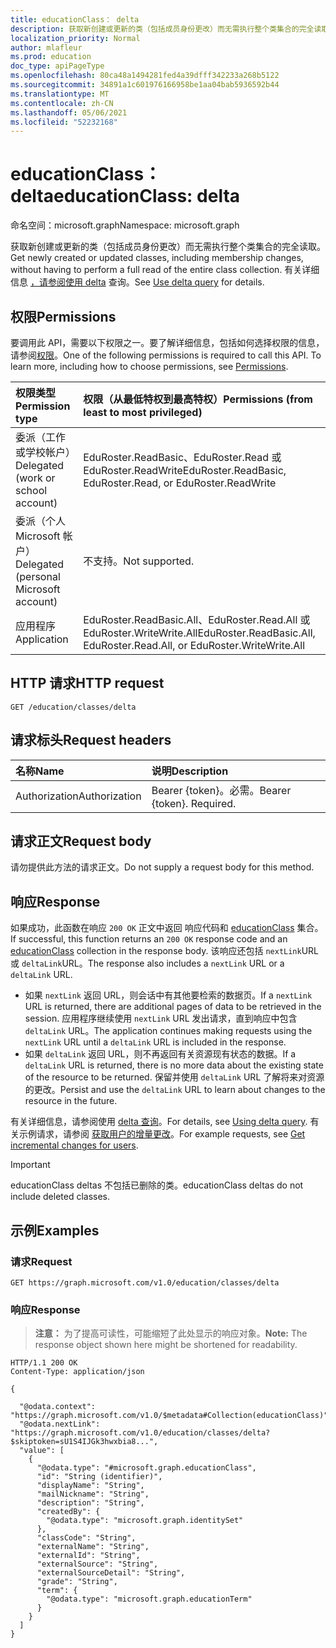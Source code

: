 ```yaml
---
title: educationClass： delta
description: 获取新创建或更新的类（包括成员身份更改）而无需执行整个类集合的完全读取。
localization_priority: Normal
author: mlafleur
ms.prod: education
doc_type: apiPageType
ms.openlocfilehash: 80ca48a1494281fed4a39dfff342233a268b5122
ms.sourcegitcommit: 34891a1c601976166958be1aa04bab5936592b44
ms.translationtype: MT
ms.contentlocale: zh-CN
ms.lasthandoff: 05/06/2021
ms.locfileid: "52232168"
---
```

# <a name="educationclass-delta"></a><span data-ttu-id="8848a-103">educationClass： delta</span><span class="sxs-lookup"><span data-stu-id="8848a-103">educationClass: delta</span></span>

<span data-ttu-id="8848a-104">命名空间：microsoft.graph</span><span class="sxs-lookup"><span data-stu-id="8848a-104">Namespace: microsoft.graph</span></span>

<span data-ttu-id="8848a-105">获取新创建或更新的类（包括成员身份更改）而无需执行整个类集合的完全读取。</span><span class="sxs-lookup"><span data-stu-id="8848a-105">Get newly created or updated classes, including membership changes, without having to perform a full read of the entire class collection.</span></span> <span data-ttu-id="8848a-106">有关详细信息 [，请参阅使用 delta](/graph/delta-query-overview) 查询。</span><span class="sxs-lookup"><span data-stu-id="8848a-106">See [Use delta query](/graph/delta-query-overview) for details.</span></span>

## <a name="permissions"></a><span data-ttu-id="8848a-107">权限</span><span class="sxs-lookup"><span data-stu-id="8848a-107">Permissions</span></span>

<span data-ttu-id="8848a-p102">要调用此 API，需要以下权限之一。要了解详细信息，包括如何选择权限的信息，请参阅[权限](/graph/permissions-reference)。</span><span class="sxs-lookup"><span data-stu-id="8848a-p102">One of the following permissions is required to call this API. To learn more, including how to choose permissions, see [Permissions](/graph/permissions-reference).</span></span>

| <span data-ttu-id="8848a-110">权限类型</span><span class="sxs-lookup"><span data-stu-id="8848a-110">Permission type</span></span>                        | <span data-ttu-id="8848a-111">权限（从最低特权到最高特权）</span><span class="sxs-lookup"><span data-stu-id="8848a-111">Permissions (from least to most privileged)</span></span>                              |
| :------------------------------------- | :----------------------------------------------------------------------- |
| <span data-ttu-id="8848a-112">委派（工作或学校帐户）</span><span class="sxs-lookup"><span data-stu-id="8848a-112">Delegated (work or school account)</span></span>     | <span data-ttu-id="8848a-113">EduRoster.ReadBasic、EduRoster.Read 或 EduRoster.ReadWrite</span><span class="sxs-lookup"><span data-stu-id="8848a-113">EduRoster.ReadBasic, EduRoster.Read, or EduRoster.ReadWrite</span></span>              |
| <span data-ttu-id="8848a-114">委派（个人 Microsoft 帐户）</span><span class="sxs-lookup"><span data-stu-id="8848a-114">Delegated (personal Microsoft account)</span></span> | <span data-ttu-id="8848a-115">不支持。</span><span class="sxs-lookup"><span data-stu-id="8848a-115">Not supported.</span></span>                                                           |
| <span data-ttu-id="8848a-116">应用程序</span><span class="sxs-lookup"><span data-stu-id="8848a-116">Application</span></span>                            | <span data-ttu-id="8848a-117">EduRoster.ReadBasic.All、EduRoster.Read.All 或 EduRoster.WriteWrite.All</span><span class="sxs-lookup"><span data-stu-id="8848a-117">EduRoster.ReadBasic.All, EduRoster.Read.All, or EduRoster.WriteWrite.All</span></span> |

## <a name="http-request"></a><span data-ttu-id="8848a-118">HTTP 请求</span><span class="sxs-lookup"><span data-stu-id="8848a-118">HTTP request</span></span>

<!-- {
  "blockType": "ignored"
}
-->

```http
GET /education/classes/delta
```

## <a name="request-headers"></a><span data-ttu-id="8848a-119">请求标头</span><span class="sxs-lookup"><span data-stu-id="8848a-119">Request headers</span></span>

| <span data-ttu-id="8848a-120">名称</span><span class="sxs-lookup"><span data-stu-id="8848a-120">Name</span></span>          | <span data-ttu-id="8848a-121">说明</span><span class="sxs-lookup"><span data-stu-id="8848a-121">Description</span></span>               |
| :------------ | :------------------------ |
| <span data-ttu-id="8848a-122">Authorization</span><span class="sxs-lookup"><span data-stu-id="8848a-122">Authorization</span></span> | <span data-ttu-id="8848a-p103">Bearer {token}。必需。</span><span class="sxs-lookup"><span data-stu-id="8848a-p103">Bearer {token}. Required.</span></span> |

## <a name="request-body"></a><span data-ttu-id="8848a-125">请求正文</span><span class="sxs-lookup"><span data-stu-id="8848a-125">Request body</span></span>

<span data-ttu-id="8848a-126">请勿提供此方法的请求正文。</span><span class="sxs-lookup"><span data-stu-id="8848a-126">Do not supply a request body for this method.</span></span>

## <a name="response"></a><span data-ttu-id="8848a-127">响应</span><span class="sxs-lookup"><span data-stu-id="8848a-127">Response</span></span>

<span data-ttu-id="8848a-128">如果成功，此函数在响应 `200 OK` 正文中返回 响应代码和 [educationClass](../resources/educationclass.md) 集合。</span><span class="sxs-lookup"><span data-stu-id="8848a-128">If successful, this function returns an `200 OK` response code and an [educationClass](../resources/educationclass.md) collection in the response body.</span></span> <span data-ttu-id="8848a-129">该响应还包括 `nextLink`URL 或 `deltaLink`URL。</span><span class="sxs-lookup"><span data-stu-id="8848a-129">The response also includes a `nextLink` URL or a `deltaLink` URL.</span></span>

- <span data-ttu-id="8848a-130">如果 `nextLink` 返回 URL，则会话中有其他要检索的数据页。</span><span class="sxs-lookup"><span data-stu-id="8848a-130">If a `nextLink` URL is returned, there are additional pages of data to be retrieved in the session.</span></span> <span data-ttu-id="8848a-131">应用程序继续使用 `nextLink` URL 发出请求，直到响应中包含 `deltaLink` URL。</span><span class="sxs-lookup"><span data-stu-id="8848a-131">The application continues making requests using the `nextLink` URL until a `deltaLink` URL is included in the response.</span></span>
- <span data-ttu-id="8848a-132">如果 `deltaLink` 返回 URL，则不再返回有关资源现有状态的数据。</span><span class="sxs-lookup"><span data-stu-id="8848a-132">If a `deltaLink` URL is returned, there is no more data about the existing state of the resource to be returned.</span></span> <span data-ttu-id="8848a-133">保留并使用 `deltaLink` URL 了解将来对资源的更改。</span><span class="sxs-lookup"><span data-stu-id="8848a-133">Persist and use the `deltaLink` URL to learn about changes to the resource in the future.</span></span>

<span data-ttu-id="8848a-134">有关详细信息，请参阅使用 [delta 查询](/graph/delta-query-overview)。</span><span class="sxs-lookup"><span data-stu-id="8848a-134">For details, see [Using delta query](/graph/delta-query-overview).</span></span> <span data-ttu-id="8848a-135">有关示例请求，请参阅 [获取用户的增量更改](/graph/delta-query-users)。</span><span class="sxs-lookup"><span data-stu-id="8848a-135">For example requests, see [Get incremental changes for users](/graph/delta-query-users).</span></span>

> [!IMPORTANT]
> <span data-ttu-id="8848a-136">educationClass deltas 不包括已删除的类。</span><span class="sxs-lookup"><span data-stu-id="8848a-136">educationClass deltas do not include deleted classes.</span></span>

## <a name="examples"></a><span data-ttu-id="8848a-137">示例</span><span class="sxs-lookup"><span data-stu-id="8848a-137">Examples</span></span>

### <a name="request"></a><span data-ttu-id="8848a-138">请求</span><span class="sxs-lookup"><span data-stu-id="8848a-138">Request</span></span>

<!-- {
  "blockType": "request",
  "name": "educationclass_delta"
}
-->

```http
GET https://graph.microsoft.com/v1.0/education/classes/delta
```

### <a name="response"></a><span data-ttu-id="8848a-139">响应</span><span class="sxs-lookup"><span data-stu-id="8848a-139">Response</span></span>

> <span data-ttu-id="8848a-140">**注意：** 为了提高可读性，可能缩短了此处显示的响应对象。</span><span class="sxs-lookup"><span data-stu-id="8848a-140">**Note:** The response object shown here might be shortened for readability.</span></span>

<!-- {
  "blockType": "response",
  "truncated": true,
  "@odata.type": "Collection(microsoft.graph.educationClass)"
}
-->

```http
HTTP/1.1 200 OK
Content-Type: application/json

{

  "@odata.context": "https://graph.microsoft.com/v1.0/$metadata#Collection(educationClass)",
  "@odata.nextLink": "https://graph.microsoft.com/v1.0/education/classes/delta?$skiptoken=sU1S4IJGk3hwxbia8...",
  "value": [
    {
      "@odata.type": "#microsoft.graph.educationClass",
      "id": "String (identifier)",
      "displayName": "String",
      "mailNickname": "String",
      "description": "String",
      "createdBy": {
        "@odata.type": "microsoft.graph.identitySet"
      },
      "classCode": "String",
      "externalName": "String",
      "externalId": "String",
      "externalSource": "String",
      "externalSourceDetail": "String",
      "grade": "String",
      "term": {
        "@odata.type": "microsoft.graph.educationTerm"
      }
    }
  ]
}
```
